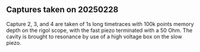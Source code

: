 ## Captures taken on 20250228
Capture 2, 3, and 4 are taken of 1s long timetraces with 100k points memory depth on the rigol scope, with the fast piezo terminated with a 50 Ohm.
The cavity is brought to resonance by use of a high voltage box on the slow piezo.
